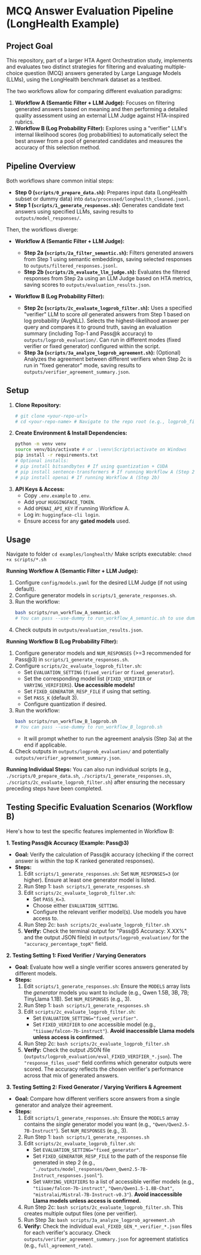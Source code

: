 # MCQ Answer Evaluation Pipeline (LongHealth Example)

## Project Goal

This repository, part of a larger HTA Agent Orchestration study, implements and evaluates two distinct strategies for filtering and evaluating multiple-choice question (MCQ) answers generated by Large Language Models (LLMs), using the LongHealth benchmark dataset as a testbed.

The two workflows allow for comparing different evaluation paradigms:

1.  **Workflow A (Semantic Filter + LLM Judge):** Focuses on filtering generated answers based on meaning and then performing a detailed quality assessment using an external LLM Judge against HTA-inspired rubrics.
2.  **Workflow B (Log Probability Filter):** Explores using a "verifier" LLM's internal likelihood scores (log probabilities) to automatically select the best answer from a pool of generated candidates and measures the accuracy of this selection method.

## Pipeline Overview

Both workflows share common initial steps:

* **Step 0 (`scripts/0_prepare_data.sh`):** Prepares input data (LongHealth subset or dummy data) into `data/processed/longhealth_cleaned.jsonl`.
* **Step 1 (`scripts/1_generate_responses.sh`):** Generates candidate text answers using specified LLMs, saving results to `outputs/model_responses/`.

Then, the workflows diverge:

* **Workflow A (Semantic Filter + LLM Judge):**
    * **Step 2a (`scripts/2a_filter_semantic.sh`):** Filters generated answers from Step 1 using semantic embeddings, saving selected responses to `outputs/filtered_responses.jsonl`.
    * **Step 2b (`scripts/2b_evaluate_llm_judge.sh`):** Evaluates the filtered responses from Step 2a using an LLM Judge based on HTA metrics, saving scores to `outputs/evaluation_results.json`.

* **Workflow B (Log Probability Filter):**
    * **Step 2c (`scripts/2c_evaluate_logprob_filter.sh`):** Uses a specified "verifier" LLM to score *all* generated answers from Step 1 based on log probability (AvgNLL). Selects the highest-likelihood answer per query and compares it to ground truth, saving an evaluation summary (including Top-1 and Pass@k accuracy) to `outputs/logprob_evaluation/`. Can run in different modes (fixed verifier or fixed generator) configured within the script.
    * **Step 3a (`scripts/3a_analyze_logprob_agreement.sh`):** (Optional) Analyzes the agreement between different verifiers when Step 2c is run in "fixed generator" mode, saving results to `outputs/verifier_agreement_summary.json`.

## Setup

1.  **Clone Repository:**
    ```bash
    # git clone <your-repo-url>
    # cd <your-repo-name> # Navigate to the repo root (e.g., logprob_filter_repo)
    ```
2.  **Create Environment & Install Dependencies:**
    ```bash
    python -m venv venv
    source venv/bin/activate # or .\venv\Scripts\activate on Windows
    pip install -r requirements.txt
    # Optional installs:
    # pip install bitsandbytes # If using quantization + CUDA
    # pip install sentence-transformers # If running Workflow A (Step 2a)
    # pip install openai # If running Workflow A (Step 2b)
    ```
3.  **API Keys & Access:**
    * Copy `.env.example` to `.env`.
    * Add your `HUGGINGFACE_TOKEN`.
    * Add `OPENAI_API_KEY` if running Workflow A.
    * Log in: `huggingface-cli login`.
    * Ensure access for any **gated models** used.

## Usage

Navigate to folder `cd examples/longhealth/`
Make scripts executable: `chmod +x scripts/*.sh`

**Running Workflow A (Semantic Filter + LLM Judge):**

1.  Configure `config/models.yaml` for the desired LLM Judge (if not using default).
2.  Configure generator models in `scripts/1_generate_responses.sh`.
3.  Run the workflow:
    ```bash
    bash scripts/run_workflow_A_semantic.sh
    # You can pass --use-dummy to run_workflow_A_semantic.sh to use dummy data
    ```
4.  Check outputs in `outputs/evaluation_results.json`.

**Running Workflow B (Log Probability Filter):**

1.  Configure generator models and `NUM_RESPONSES` (>=3 recommended for Pass@3) in `scripts/1_generate_responses.sh`.
2.  Configure `scripts/2c_evaluate_logprob_filter.sh`:
    * Set `EVALUATION_SETTING` (`fixed_verifier` or `fixed_generator`).
    * Set the corresponding model list (`FIXED_VERIFIER` or `VARYING_VERIFIERS`). **Use accessible models!**
    * Set `FIXED_GENERATOR_RESP_FILE` if using that setting.
    * Set `PASS_K` (default 3).
    * Configure quantization if desired.
3.  Run the workflow:
    ```bash
    bash scripts/run_workflow_B_logprob.sh
    # You can pass --use-dummy to run_workflow_B_logprob.sh
    ```
    * It will prompt whether to run the agreement analysis (Step 3a) at the end if applicable.
4.  Check outputs in `outputs/logprob_evaluation/` and potentially `outputs/verifier_agreement_summary.json`.

**Running Individual Steps:** You can also run individual scripts (e.g., `./scripts/0_prepare_data.sh`, `./scripts/1_generate_responses.sh`, `./scripts/2c_evaluate_logprob_filter.sh`) after ensuring the necessary preceding steps have been completed.

## Testing Specific Evaluation Scenarios (Workflow B)

Here's how to test the specific features implemented in Workflow B:

**1. Testing Pass@k Accuracy (Example: Pass@3)**

* **Goal:** Verify the calculation of Pass@k accuracy (checking if the correct answer is within the top K ranked generated responses).
* **Steps:**
    1.  Edit `scripts/1_generate_responses.sh`: Set `NUM_RESPONSES=3` (or higher). Ensure at least one generator model is listed.
    2.  Run Step 1: `bash scripts/1_generate_responses.sh`
    3.  Edit `scripts/2c_evaluate_logprob_filter.sh`:
        * Set `PASS_K=3`.
        * Choose either `EVALUATION_SETTING`.
        * Configure the relevant verifier model(s). Use models you have access to.
    4.  Run Step 2c: `bash scripts/2c_evaluate_logprob_filter.sh`
    5.  **Verify:** Check the terminal output for "Pass@5 Accuracy: X.XX%" and the output JSON file(s) in `outputs/logprob_evaluation/` for the `"accuracy_percentage_topK"` field.

**2. Testing Setting 1: Fixed Verifier / Varying Generators**

* **Goal:** Evaluate how well a single verifier scores answers generated by different models.
* **Steps:**
    1.  Edit `scripts/1_generate_responses.sh`: Ensure the `MODELS` array lists the *generator* models you want to include (e.g., Qwen 1.5B, 3B, 7B; TinyLlama 1.1B). Set `NUM_RESPONSES` (e.g., 3).
    2.  Run Step 1: `bash scripts/1_generate_responses.sh`
    3.  Edit `scripts/2c_evaluate_logprob_filter.sh`:
        * Set `EVALUATION_SETTING="fixed_verifier"`.
        * Set `FIXED_VERIFIER` to *one* accessible model (e.g., `"tiiuae/falcon-7b-instruct"`). **Avoid inaccessible Llama models unless access is confirmed.**
    4.  Run Step 2c: `bash scripts/2c_evaluate_logprob_filter.sh`
    5.  **Verify:** Check the output JSON file (`outputs/logprob_evaluation/eval_FIXED_VERIFIER_*.json`). The `"response_files_used"` field confirms which generator outputs were scored. The accuracy reflects the chosen verifier's performance across that mix of generated answers.

**3. Testing Setting 2: Fixed Generator / Varying Verifiers & Agreement**

* **Goal:** Compare how different verifiers score answers from a single generator and analyze their agreement.
* **Steps:**
    1.  Edit `scripts/1_generate_responses.sh`: Ensure the `MODELS` array contains the *single* generator model you want (e.g., `"Qwen/Qwen2.5-7B-Instruct"`). Set `NUM_RESPONSES` (e.g., 3).
    2.  Run Step 1: `bash scripts/1_generate_responses.sh`
    3.  Edit `scripts/2c_evaluate_logprob_filter.sh`:
        * Set `EVALUATION_SETTING="fixed_generator"`.
        * Set `FIXED_GENERATOR_RESP_FILE` to the path of the response file generated in step 2 (e.g., `"./outputs/model_responses/Qwen_Qwen2.5-7B-Instruct_responses.jsonl"`).
        * Set `VARYING_VERIFIERS` to a list of accessible verifier models (e.g., `"tiiuae/falcon-7b-instruct"`, `"Qwen/Qwen1.5-1.8B-Chat"`, `"mistralai/Mistral-7B-Instruct-v0.3"`). **Avoid inaccessible Llama models unless access is confirmed.**
    4.  Run Step 2c: `bash scripts/2c_evaluate_logprob_filter.sh`. This creates multiple output files (one per verifier).
    5.  Run Step 3a: `bash scripts/3a_analyze_logprob_agreement.sh`
    6.  **Verify:** Check the individual `eval_FIXED_GEN_*_verifier_*.json` files for each verifier's accuracy. Check `outputs/verifier_agreement_summary.json` for agreement statistics (e.g., `full_agreement_rate`).
